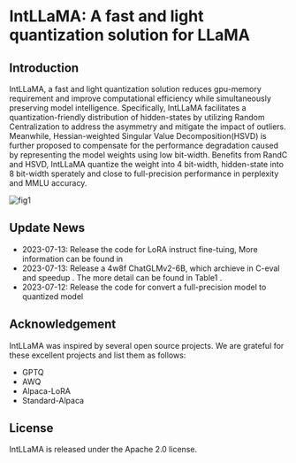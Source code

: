 # IntLLaMA: A fast and light quantization solution for LLaMA

## Introduction
IntLLaMA, a fast and light quantization solution reduces gpu-memory requirement and improve computational efficiency while simultaneously preserving model intelligence. Specifically, IntLLaMA facilitates a quantization-friendly distribution of hidden-states by utilizing Random Centralization to address the asymmetry and mitigate the impact of outliers. Meanwhile, Hessian-weighted Singular Value Decomposition(HSVD) is further proposed to compensate for the performance degradation caused by representing the model weights using low bit-width. Benefits from RandC and HSVD, IntLLaMA quantize the weight into 4 bit-width, hidden-state into 8 bit-width sperately and close to full-precision performance in perplexity and MMLU accuracy. 

![fig1]()

## Update News
- 2023-07-13: Release the code for LoRA instruct fine-tuing, More information can be found in 
- 2023-07-13: Release a 4w8f ChatGLMv2-6B, which archieve in C-eval and speedup . The more detail can be found in Table1 . 
- 2023-07-12: Release the code for convert a full-precision model to quantized model


## Acknowledgement
IntLLaMA was inspired by several open source projects. We are grateful for these excellent projects and list them as follows:
- GPTQ
- AWQ
- Alpaca-LoRA
- Standard-Alpaca

## License
IntLLaMA is released under the Apache 2.0 license.
